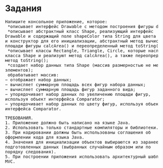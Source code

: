 <h1>Задания</h1>

<pre>Напишите консольное приложение, которое:
 *описывает интерфейс Drawable с методом построения фигуры draw();
 *описывает абстрактный класс Shape, реализующий интерфейс
Drawable и содержащий поле shapeColor типа String для цвета фигуры
и конструктор для его инициализации, абстрактный метод вычисления
площади фигуры calcArea() и переопределенный метод toString();
 *описывает классы Rectangle, Triangle, Circle, которые наследуются от
класса Shape и реализуют метод calcArea(), а также переопределяют
метод toString();
 *создает набор данных типа Shape (массив размерностью не меньше 10
элементов);
 обрабатывает массив:
− отображает набор данных;
− вычисляет суммарную площадь всех фигур набора данных;
− вычисляет суммарную площадь фигур заданного вида;
− упорядочивает набор данных по увеличению площади фигур,
используя объект интерфейса Comparator;
− упорядочивает набор данных по цвету фигур, используя объект
интерфейса Comparator.</pre>

<pre>ТРЕБОВАНИЯ.
1. Приложение должно быть написано на языке Java.
2. Использовать только стандартные компиляторы и библиотеки.
3. При кодировании должны быть использованы соглашения об
оформлении кода для языка Java.
4. Значения для инициализации объектов выбираются из заранее
подготовленных данных (выбранных случайным образом или по
порядку следования).
5. При построении приложения использовать архитектурный шаблон
MVC.</pre>
